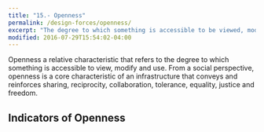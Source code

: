 ```yaml
---
title: "15.- Openness"
permalink: /design-forces/openness/
excerpt: "The degree to which something is accessible to be viewed, modified, distributed and used."
modified: 2016-07-29T15:54:02-04:00
---
```


Openness a relative characteristic that refers to the degree to which something is accessible to view, modify and use. From a social perspective, openness is a core characteristic of an infrastructure that conveys and reinforces sharing, reciprocity, collaboration, tolerance, equality, justice and freedom.


## Indicators of Openness
